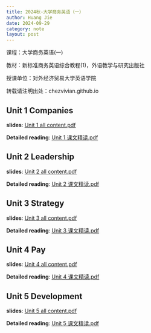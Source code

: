 ```yaml
---
title: 2024秋-大学商务英语（一）
author: Huang Jie
date: 2024-09-29
category: note
layout: post
---
```


课程：大学商务英语(一)

教材：新标准商务英语综合教程(1)，外语教学与研究出版社

授课单位：对外经济贸易大学英语学院

转载请注明出处：chezvivian.github.io

## Unit 1 Companies

**slides**: [Unit 1 all content.pdf](https://chezvivian.github.io/class/BE_pdf/Unit1_companies_Github.pdf)

**Detailed reading**: [Unit 1 课文精读.pdf](https://chezvivian.github.io/class/BE_pdf/Unit1_detailed_reading.pdf)

## Unit 2 Leadership

**slides**: [Unit 2 all content.pdf](https://chezvivian.github.io/class/BE_pdf/Unit2_all_content.pdf)

**Detailed reading**: [Unit 2 课文精读.pdf](https://chezvivian.github.io/class/BE_pdf/Unit2_detailed_reading.pdf)

## Unit 3 Strategy

**slides**: [Unit 3 all content.pdf](https://chezvivian.github.io/class/BE_pdf/Unit3_all_content.pdf)

**Detailed reading**: [Unit 3 课文精读.pdf](https://chezvivian.github.io/class/BE_pdf/Unit3_detailed_reading.pdf)

## Unit 4 Pay

**slides**: [Unit 4 all content.pdf](https://chezvivian.github.io/class/BE_pdf/Unit4_all_content.pdf)

**Detailed reading**: [Unit 4 课文精读.pdf](https://chezvivian.github.io/class/BE_pdf/Unit4_detailed_reading.pdf)

## Unit 5 Development

**slides**: [Unit 5 all content.pdf](https://chezvivian.github.io/class/BE_pdf/Unit5_all_content.pdf)

**Detailed reading**: [Unit 5 课文精读.pdf](https://chezvivian.github.io/class/BE_pdf/Unit5_detailed_reading.pdf)




